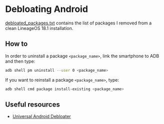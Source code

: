 # Debloating Android
[debloated_packages.txt](./debloated_packages.txt) contains the list of packages I removed from a clean LineageOS 18.1 installation.

## How to
In order to uninstall a package `<package_name>`, link the smartphone to ADB and then type:
```bash
adb shell pm uninstall --user 0 <package_name>
```
If you want to reinstall a package `<package_name>`, type:
```bash
adb shell cmd package install-existing <package_name>
```

## Useful resources
- [Universal Android Debloater](https://gitlab.com/W1nst0n/universal-android-debloater)